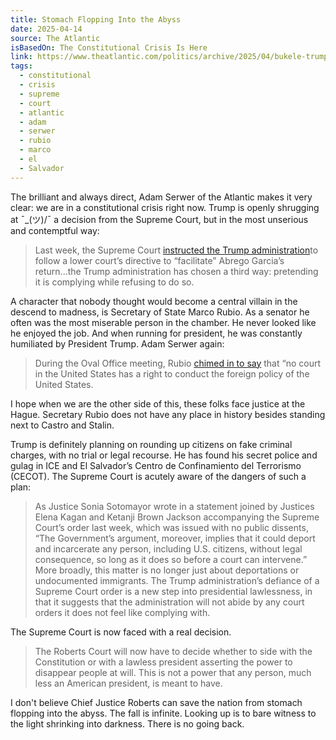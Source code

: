 ```yaml
---
title: Stomach Flopping Into the Abyss
date: 2025-04-14
source: The Atlantic
isBasedOn: The Constitutional Crisis Is Here
link: https://www.theatlantic.com/politics/archive/2025/04/bukele-trump-court-order/682432/?gift=4Zru9TENS_XSTZPABzJJ2i_keYuIT8pexZSWUJpIrzw&utm_source=copy-link&utm_medium=social&utm_campaign=share
tags:
  - constitutional
  - crisis
  - supreme
  - court
  - atlantic
  - adam
  - serwer
  - rubio
  - marco
  - el
  - Salvador
---
```

The brilliant and always direct, Adam Serwer of the Atlantic makes it very clear: we are in a constitutional crisis right now. Trump is openly shrugging at ¯\_(ツ)/¯ a decision from the Supreme Court, but in the most unserious and contemptful way:

> Last week, the Supreme Court [instructed the Trump administration](https://www.theatlantic.com/politics/archive/2025/04/supreme-court-confronts-donald-trump/682402/)to follow a lower court’s directive to “facilitate” Abrego Garcia’s return...the Trump administration has chosen a third way: pretending it is complying while refusing to do so.

A character that nobody thought would become a central villain in the descend to madness, is Secretary of State Marco Rubio. As a senator he often was the most miserable person in the chamber. He never looked like he enjoyed the job. And when running for president, he was constantly humiliated by President Trump. Adam Serwer again: 

> During the Oval Office meeting, Rubio [chimed in to say](https://bsky.app/profile/atrupar.com/post/3lmrwtnpd6s2b) that “no court in the United States has a right to conduct the foreign policy of the United States.

I hope when we are the other side of this, these folks face justice at the Hague. Secretary Rubio does not have any place in history besides standing next to Castro and Stalin.

Trump is definitely planning on rounding up citizens on fake criminal charges, with no trial or legal recourse. He has found his secret police and gulag in ICE and El Salvador’s Centro de Confinamiento del Terrorismo (CECOT). The Supreme Court is acutely aware of the dangers of such a plan:

> As Justice Sonia Sotomayor wrote in a statement joined by Justices Elena Kagan and Ketanji Brown Jackson accompanying the Supreme Court’s order last week, which was issued with no public dissents, “The Government’s argument, moreover, implies that it could deport and incarcerate any person, including U.S. citizens, without legal consequence, so long as it does so before a court can intervene.” More broadly, this matter is no longer just about deportations or undocumented immigrants. The Trump administration’s defiance of a Supreme Court order is a new step into presidential lawlessness, in that it suggests that the administration will not abide by any court orders it does not feel like complying with.

The Supreme Court is now faced with a real decision. 

> The Roberts Court will now have to decide whether to side with the Constitution or with a lawless president asserting the power to disappear people at will. This is not a power that any person, much less an American president, is meant to have.

I don't believe Chief Justice Roberts can save the nation from stomach flopping into the abyss. The fall is infinite. Looking up is to bare witness to the light shrinking into darkness. There is no going back.
